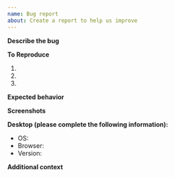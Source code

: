 ```yaml
---
name: Bug report
about: Create a report to help us improve
---
```


**Describe the bug**
<!-- Required, provide a clear and concise description of what the bug is. -->

**To Reproduce**
<!--- Provide a link to a live example, or an unambiguous set of steps to -->
<!--- reproduce this bug. Include code to reproduce, if relevant. -->
1.
2.
3.

**Expected behavior**
<!--- Describe what was expected to happen instead. -->

**Screenshots**
<!--- If applicable, add screenshots to help explain your problem. -->

**Desktop (please complete the following information):**
 - OS: <!-- e.g. iOS, Windows 10, Windows 8.1, Windows 7 or Linux  -->
 - Browser: <!-- e.g. Chrome, Firefox, Opera, Edge, etc... -->
 - Version: <!-- e.g. 80.0.334.4 (64-bit) -->
 <!-- You can get the version by visiting about:support on Firefox or chrome://help on most browsers -->
 
**Additional context**
<!-- Add any other context about the problem here. -->
